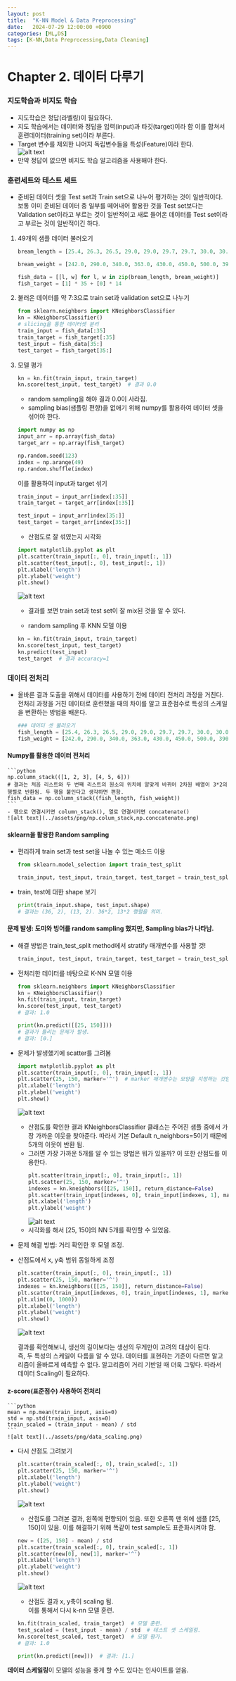 ```yaml
---
layout: post
title:  "K-NN Model & Data Preprocessing"
date:   2024-07-29 12:00:00 +0900
categories: [ML,DS]
tags: [K-NN,Data Preprocessing,Data Cleaning]
---
```


# Chapter 2. 데이터 다루기

### 지도학습과 비지도 학습

- 지도학습은 정답(라벨링)이 필요하다.
- 지도 학습에서는 데이터와 정답을 입력(input)과 타깃(target)이라 함 이를 합쳐서 훈련데이터(training set)이라 부른다.
- Target 변수를 제외한 나머지 독립변수들을 특성(Feature)이라 한다.  
![alt text](../assets/png/supervised_data_set.png)
- 만약 정답이 없으면 비지도 학습 알고리즘을 사용해야 한다.

### 훈련세트와 테스트 세트

- 준비된 데이터 셋을 Test set과 Train set으로 나누어 평가하는 것이 일반적이다. 보통 이미 준비된 데이터 중 일부를 떼어내어 활용한 것을 Test set보다는 Validation set이라고 부르는 것이 일반적이고 새로 들어온 데이터를 Test set이라고 부르는 것이 일반적이긴 하다.

1. 49개의 샘플 데이터 불러오기
    ```python
    bream_length = [25.4, 26.3, 26.5, 29.0, 29.0, 29.7, 29.7, 30.0, 30.0, 30.7, 31.0, 31.0, 31.5, 32.0, 32.0, 32.0, 33.0, 33.0, 33.5, 33.5, 34.0, 34.0, 34.5, 35.0, 35.0, 35.0, 35.0, 36.0, 36.0, 37.0, 38.5, 38.5, 39.5, 41.0, 41.0]

    bream_weight = [242.0, 290.0, 340.0, 363.0, 430.0, 450.0, 500.0, 390.0, 450.0, 500.0, 475.0, 500.0, 500.0, 340.0, 600.0, 600.0, 700.0, 700.0, 610.0, 650.0, 575.0, 685.0, 620.0, 680.0, 700.0, 725.0, 720.0, 714.0, 850.0, 1000.0, 920.0, 955.0, 925.0, 975.0, 950.0]

    fish_data = [[l, w] for l, w in zip(bream_length, bream_weight)]
    fish_target = [1] * 35 + [0] * 14
    ```

2. 불러온 데이터를 약 7:3으로 train set과 validation set으로 나누기
    ```python
    from sklearn.neighbors import KNeighborsClassifier
    kn = KNeighborsClassifier()
    # slicing을 통한 데이터셋 분리
    train_input = fish_data[:35]
    train_target = fish_target[:35]
    test_input = fish_data[35:]
    test_target = fish_target[35:]
    ```

3. 모델 평가
    ```python
    kn = kn.fit(train_input, train_target)
    kn.score(test_input, test_target)  # 결과 0.0
    ```

    - random sampling을 해야 결과 0.0이 사라짐.
    - sampling bias(샘플링 편향)을 없애기 위해 numpy를 활용하여 데이터 셋을 섞어야 한다.

    ```python
    import numpy as np
    input_arr = np.array(fish_data)
    target_arr = np.array(fish_target)

    np.random.seed(123)
    index = np.arange(49)
    np.random.shuffle(index)
    ```

    이를 활용하여 input과 target 섞기
    ```python
    train_input = input_arr[index[:35]]
    train_target = target_arr[index[:35]]

    test_input = input_arr[index[35:]]
    test_target = target_arr[index[35:]]
    ```

    - 산점도로 잘 섞였는지 시각화
    ```python
    import matplotlib.pyplot as plt
    plt.scatter(train_input[:, 0], train_input[:, 1])
    plt.scatter(test_input[:, 0], test_input[:, 1])
    plt.xlabel('length')
    plt.ylabel('weight')
    plt.show()
    ```
    ![alt text](../assets/png/randomsample_scatter.png)
    - 결과를 보면 train set과 test set이 잘 mix된 것을 알 수 있다.

    - random sampling 후 KNN 모델 이용
    ```python
    kn = kn.fit(train_input, train_target)
    kn.score(test_input, test_target)
    kn.predict(test_input)
    test_target  # 결과 accuracy=1
    ```

### 데이터 전처리

- 올바른 결과 도출을 위해서 데이터를 사용하기 전에 데이터 전처리 과정을 거친다. 전처리 과정을 거친 데이터로 훈련했을 때의 차이를 알고 표준점수로 특성의 스케일을 변환하는 방법을 배운다.

    ```python
    ### 데이터 셋 불러오기
    fish_length = [25.4, 26.3, 26.5, 29.0, 29.0, 29.7, 29.7, 30.0, 30.0, 30.7, 31.0, 31.0, 31.5, 32.0, 32.0, 32.0, 33.0, 33.0, 33.5, 33.5, 34.0, 34.0, 34.5, 35.0, 35.0, 35.0, 35.0, 36.0, 36.0, 37.0, 38.5, 38.5, 39.5, 41.0, 41.0, 9.8, 10.5, 10.6, 11.0, 11.2, 11.3, 11.8, 11.8, 12.0, 12.2, 12.4, 13.0, 14.3, 15.0]
    fish_weight = [242.0, 290.0, 340.0, 363.0, 430.0, 450.0, 500.0, 390.0, 450.0, 500.0, 475.0, 500.0, 500.0, 340.0, 600.0, 600.0, 700.0, 700.0, 610.0, 650.0, 575.0, 685.0, 620.0, 680.0, 700.0, 725.0, 720.0, 714.0, 850.0, 1000.0, 920.0, 955.0, 925.0, 975.0, 950.0, 6.7, 7.5, 7.0, 9.7, 9.8, 8.7, 10.0, 9.9, 9.8, 12.2, 13.4, 12.2, 19.7, 19.9]
    ```

#### Numpy를 활용한 데이터 전처리
    ```python
    np.column_stack(([1, 2, 3], [4, 5, 6]))
    # 결과는 처음 리스트와 두 번째 리스트의 원소의 위치에 알맞게 바뀌어 2차원 배열이 3*2의 행렬로 반환됨. 두 행을 붙인다고 생각하면 편함.
    fish_data = np.column_stack((fish_length, fish_weight))
    ```
    - 행으로 연결시키면 column_stack(), 열로 연결시키면 concatenate()
    ![alt text](../assets/png/np.colum_stack,np.conccatenate.png)

#### sklearn을 활용한 Random sampling
- 편리하게 train set과 test set을 나눌 수 있는 메소드 이용
    ```python
    from sklearn.model_selection import train_test_split

    train_input, test_input, train_target, test_target = train_test_split(fish_data, fish_target, random_state=42)  # random sampling. 이때 매개변수 random_state를 설정하면 랜덤으로 데이터셋이 섞임.
    ```

- train, test에 대한 shape 보기
    ```python
    print(train_input.shape, test_input.shape)
    # 결과는 (36, 2), (13, 2). 36*2, 13*2 행렬을 의미.
    ```

#### 문제 발생: 도미와 빙어를 random sampling 했지만, Sampling bias가 나타남.
- 해결 방법은 train_test_split method에서 stratify 매개변수를 사용할 것!
    ```python
    train_input, test_input, train_target, test_target = train_test_split(fish_data, fish_target, stratify=fish_target, random_state=42)  # 완벽히 5:5는 아니지만, 꽤 비슷한 비율로 맞출 수 있었음.
    ```

- 전처리한 데이터를 바탕으로 K-NN 모델 이용
    ```python
    from sklearn.neighbors import KNeighborsClassifier
    kn = KNeighborsClassifier()
    kn.fit(train_input, train_target)
    kn.score(test_input, test_target)
    # 결과: 1.0
    ```

    ```python
    print(kn.predict([[25, 150]]))
    # 결과가 틀리는 문제가 발생.
    # 결과: [0.]
    ```

- 문제가 발생했기에 scatter를 그려봄
    ```python
    import matplotlib.pyplot as plt
    plt.scatter(train_input[:, 0], train_input[:, 1])
    plt.scatter(25, 150, marker='^')  # marker 매개변수는 모양을 지정하는 것임.
    plt.xlabel('length')
    plt.ylabel('weight')
    plt.show()
    ```
    ![alt text](../assets/png/scatter_2.png)
    - 산점도를 확인한 결과 KNeighborsClassifier 클래스는 주어진 샘플 중에서 가장 가까운 이웃을 찾아준다. 따라서 기본 Default n_neighbors=5이기 때문에 5개의 이웃이 반환 됨.
    - 그러면 가장 가까운 5개를 알 수 있는 방법은 뭐가 있을까? 이 또한 산점도를 이용한다.
        ```python
        plt.scatter(train_input[:, 0], train_input[:, 1])
        plt.scatter(25, 150, marker='^')
        indexes = kn.kneighbors([[25, 150]], return_distance=False)
        plt.scatter(train_input[indexes, 0], train_input[indexes, 1], marker='D')
        plt.xlabel('length')
        plt.ylabel('weight')
        ```
        ![alt text](../assets/png/scatter_3.png)
    - 시각화를 해서 [25, 150]의 NN 5개를 확인할 수 있었음.

- 문제 해결 방법: 거리 확인한 후 모델 조정.
- 산점도에서 x, y축 범위 동일하게 조정
    ```python
    plt.scatter(train_input[:, 0], train_input[:, 1])
    plt.scatter(25, 150, marker='^')
    indexes = kn.kneighbors([[25, 150]], return_distance=False)
    plt.scatter(train_input[indexes, 0], train_input[indexes, 1], marker='D')
    plt.xlim((0, 1000))
    plt.xlabel('length')
    plt.ylabel('weight')
    plt.show()
    ```
    ![alt text](../assets/png/scatter_4.png)

    결과를 확인해보니, 생선의 길이보다는 생선의 무게만이 고려의 대상이 된다.  
    즉, 두 특성의 스케일이 다름을 알 수 있다. 데이터를 표현하는 기준이 다르면 알고리즘이 올바르게 예측할 수 없다. 알고리즘이 거리 기반일 때 더욱 그렇다. 따라서 데이터 Scaling이 필요하다.

#### z-score(표준점수) 사용하여 전처리
    ```python
    mean = np.mean(train_input, axis=0)
    std = np.std(train_input, axis=0)
    train_scaled = (train_input - mean) / std
    ```
    ![alt text](../assets/png/data_scaling.png)

- 다시 산점도 그려보기
    ```python
    plt.scatter(train_scaled[:, 0], train_scaled[:, 1])
    plt.scatter(25, 150, marker='^')
    plt.xlabel('length')
    plt.ylabel('weight')
    plt.show()
    ```
    ![alt text](../assets/png/scatter_5.png)
    - 산점도를 그려본 결과, 왼쪽에 편향되어 있음. 또한 오른쪽 맨 위에 샘플 [25, 150]이 있음. 이를 해결하기 위해 똑같이 test sample도 표준화시켜야 함.

    ```python
    new = ([25, 150] - mean) / std
    plt.scatter(train_scaled[:, 0], train_scaled[:, 1])
    plt.scatter(new[0], new[1], marker='^')
    plt.xlabel('length')
    plt.ylabel('weight')
    plt.show()
    ```
    ![alt text](../assets/png/scatter_6.png)
    - 산점도 결과 x, y축이 scaling 됨.  
    이를 통해서 다시 k-nn 모델 훈련.

    ```python
    kn.fit(train_scaled, train_target)  # 모델 훈련.
    test_scaled = (test_input - mean) / std  # 테스트 셋 스케일링.
    kn.score(test_scaled, test_target)  # 모델 평가.
    # 결과: 1.0

    print(kn.predict([new]))  # 결과: [1.]
    ```

**데이터 스케일링**이 모델의 성능을 좋게 할 수도 있다는 인사이트를 얻음.
